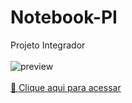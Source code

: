 # Notebook-PI
Projeto Integrador<br><br>
![preview](./github-Notebook-PI/Notebook-preview.png)<br><br>
[🔗 Clique aqui para acessar](https://raynnerz.github.io)
